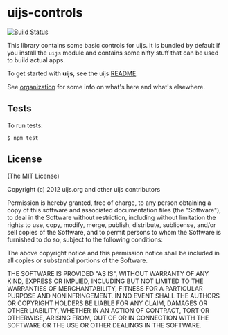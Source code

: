 # uijs-controls

[![Build Status](https://secure.travis-ci.org/uijs/uijs-controls.png)](http://travis-ci.org/uijs/uijs-controls)

This library contains some basic controls for uijs. It is bundled by default if you install 
the `uijs` module and contains some nifty stuff that can be used to build actual apps. 

To get started with __uijs__, see the 
uijs [README](https://github.com/uijs/uijs/blob/master/README.md).

See [organization](https://github.com/uijs/uijs/blob/master/doc/organization.md) for some info on what's here and what's elsewhere.

## Tests

To run tests:

    $ npm test

## License

(The MIT License)

Copyright (c) 2012 uijs.org and other uijs contributors

Permission is hereby granted, free of charge, to any person obtaining a copy of this software and associated documentation files (the "Software"), to deal in the Software without restriction, including without limitation the rights to use, copy, modify, merge, publish, distribute, sublicense, and/or sell copies of the Software, and to permit persons to whom the Software is furnished to do so, subject to the following conditions:

The above copyright notice and this permission notice shall be included in all copies or substantial portions of the Software.

THE SOFTWARE IS PROVIDED "AS IS", WITHOUT WARRANTY OF ANY KIND, EXPRESS OR IMPLIED, INCLUDING BUT NOT LIMITED TO THE WARRANTIES OF MERCHANTABILITY, FITNESS FOR A PARTICULAR PURPOSE AND NONINFRINGEMENT. IN NO EVENT SHALL THE AUTHORS OR COPYRIGHT HOLDERS BE LIABLE FOR ANY CLAIM, DAMAGES OR OTHER LIABILITY, WHETHER IN AN ACTION OF CONTRACT, TORT OR OTHERWISE, ARISING FROM, OUT OF OR IN CONNECTION WITH THE SOFTWARE OR THE USE OR OTHER DEALINGS IN THE SOFTWARE.
